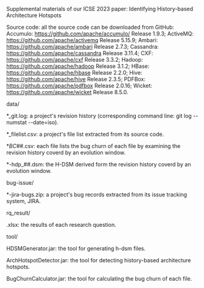 Supplemental materials of our ICSE 2023 paper: Identifying History-based Architecture Hotspots

Source code: all the source code can be downloaded from GitHub:
Accumulo: https://github.com/apache/accumulo/   Release 1.9.3;
ActiveMQ: https://github.com/apache/activemq	Release 5.15.9;
Ambari: https://github.com/apache/ambari		Release 2.7.3;
Cassandra: https://github.com/apache/cassandra	Release 3.11.4;
CXF: https://github.com/apache/cxf				Release 3.3.2;
Hadoop: https://github.com/apache/hadoop		Release 3.1.2;
HBase: https://github.com/apache/hbase			Release 2.2.0;
Hive: https://github.com/apache/hive			Release 2.3.5;
PDFBox: https://github.com/apache/pdfbox		Release 2.0.16;
Wicket: https://github.com/apache/wicket		Release 8.5.0.


data/

*_git.log: a project's revision history (corresponding command line: git log --numstat --date=iso).

*_filelist.csv: a project's file list extracted from its source code.

*_BC_##.csv: each file lists the bug churn of each file by examining the revision history coverd by an evolution window. 

*-hdp_##.dsm: the H-DSM derived form the revision history coverd by an evolution window. 


bug-issue/

*-jira-bugs.zip: a project's bug records extracted from its issue tracking system, JIRA.


rq_result/

.xlsx: the results of each research question.

tool/

HDSMGenerator.jar: the tool for generating h-dsm files.

ArchHotspotDetector.jar: the tool for detecting history-based architecture hotspots.

BugChurnCalculator.jar: the tool for calculating the bug churn of each file.

